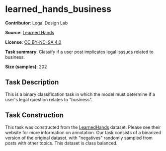 # learned_hands_business

**Contributor**: Legal Design Lab

**Source**: [Learned Hands](https://spot.suffolklitlab.org/data/#learnedhands)

**License**: [CC BY-NC-SA 4.0](https://creativecommons.org/licenses/by-nc-sa/4.0/)

**Task summary**: Classify if a user post implicates legal isssues related to business.

**Size (samples)**: 202

## Task Description

This is a binary classification task in which the model must determine if a user's legal question relates to "business".

## Task Construction

This task was constructed from the [LearnedHands](https://suffolklitlab.org/) dataset. Please see their website for more information on annotation. Our task consists of a binarized version of the original dataset, with "negatives" randomly sampled from posts with other topics. This dataset is class balanced.